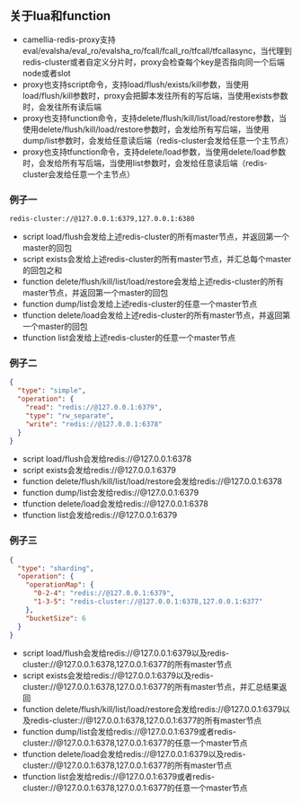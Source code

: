 
## 关于lua和function

* camellia-redis-proxy支持eval/evalsha/eval_ro/evalsha_ro/fcall/fcall_ro/tfcall/tfcallasync，当代理到redis-cluster或者自定义分片时，proxy会检查每个key是否指向同一个后端node或者slot
* proxy也支持script命令，支持load/flush/exists/kill参数，当使用load/flush/kill参数时，proxy会把脚本发往所有的写后端，当使用exists参数时，会发往所有读后端
* proxy也支持function命令，支持delete/flush/kill/list/load/restore参数，当使用delete/flush/kill/load/restore参数时，会发给所有写后端，当使用dump/list参数时，会发给任意读后端（redis-cluster会发给任意一个主节点）
* proxy也支持tfunction命令，支持delete/load参数，当使用delete/load参数时，会发给所有写后端，当使用list参数时，会发给任意读后端（redis-cluster会发给任意一个主节点）

### 例子一
```
redis-cluster://@127.0.0.1:6379,127.0.0.1:6380
```
* script load/flush会发给上述redis-cluster的所有master节点，并返回第一个master的回包
* script exists会发给上述redis-cluster的所有master节点，并汇总每个master的回包之和
* function delete/flush/kill/list/load/restore会发给上述redis-cluster的所有master节点，并返回第一个master的回包
* function dump/list会发给上述redis-cluster的任意一个master节点
* tfunction delete/load会发给上述redis-cluster的所有master节点，并返回第一个master的回包
* tfunction list会发给上述redis-cluster的任意一个master节点

### 例子二
```json
{
  "type": "simple",
  "operation": {
    "read": "redis://@127.0.0.1:6379",
    "type": "rw_separate",
    "write": "redis://@127.0.0.1:6378"
  }
}
```
* script load/flush会发给redis://@127.0.0.1:6378
* script exists会发给redis://@127.0.0.1:6379
* function delete/flush/kill/list/load/restore会发给redis://@127.0.0.1:6378
* function dump/list会发给redis://@127.0.0.1:6379
* tfunction delete/load会发给redis://@127.0.0.1:6378
* tfunction list会发给redis://@127.0.0.1:6379

### 例子三
```json
{
  "type": "sharding",
  "operation": {
    "operationMap": {
      "0-2-4": "redis://@127.0.0.1:6379",
      "1-3-5": "redis-cluster://@127.0.0.1:6378,127.0.0.1:6377"
    },
    "bucketSize": 6
  }
}
```
* script load/flush会发给redis://@127.0.0.1:6379以及redis-cluster://@127.0.0.1:6378,127.0.0.1:6377的所有master节点
* script exists会发给redis://@127.0.0.1:6379以及redis-cluster://@127.0.0.1:6378,127.0.0.1:6377的所有master节点，并汇总结果返回
* function delete/flush/kill/list/load/restore会发给redis://@127.0.0.1:6379以及redis-cluster://@127.0.0.1:6378,127.0.0.1:6377的所有master节点
* function dump/list会发给redis://@127.0.0.1:6379或者redis-cluster://@127.0.0.1:6378,127.0.0.1:6377的任意一个master节点
* tfunction delete/load会发给redis://@127.0.0.1:6379以及redis-cluster://@127.0.0.1:6378,127.0.0.1:6377的所有master节点
* tfunction list会发给redis://@127.0.0.1:6379或者redis-cluster://@127.0.0.1:6378,127.0.0.1:6377的任意一个master节点